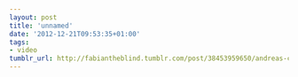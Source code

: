 ```yaml
---
layout: post
title: 'unnamed'
date: '2012-12-21T09:53:35+01:00'
tags:
- video
tumblr_url: http://fabiantheblind.tumblr.com/post/38453959650/andreas-climent-saz-a-short-film-directed-by
---
```

